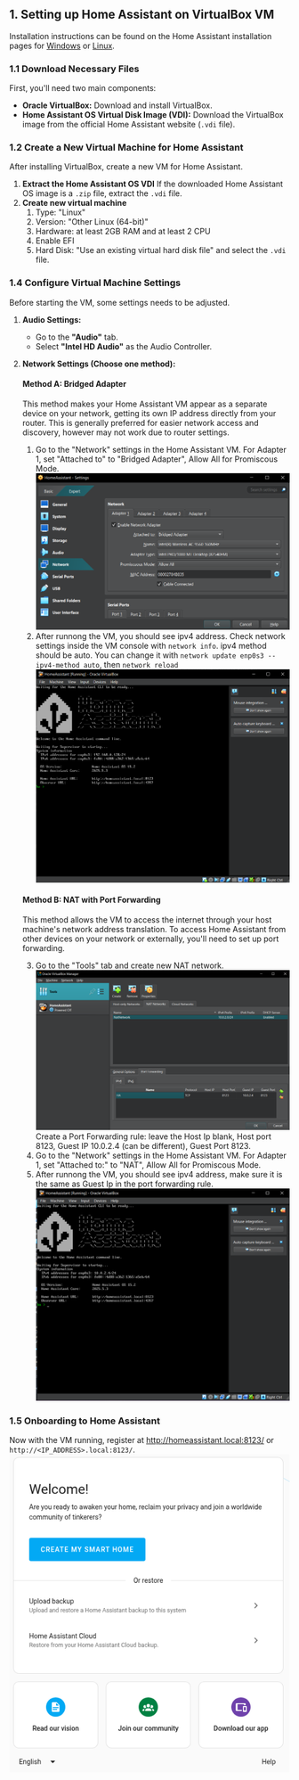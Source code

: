 ## 1. Setting up Home Assistant on VirtualBox VM
Installation instructions can be found on the Home Assistant installation pages for [Windows](https://www.home-assistant.io/installation/windows) or [Linux](https://www.home-assistant.io/installation/linux).
### 1.1 Download Necessary Files

First, you'll need two main components:

*   **Oracle VirtualBox:** Download and install VirtualBox.
*   **Home Assistant OS Virtual Disk Image (VDI):** Download the VirtualBox image from the official Home Assistant website (`.vdi` file).

### 1.2 Create a New Virtual Machine for Home Assistant

After installing VirtualBox, create a new VM for Home Assistant.

1.  **Extract the Home Assistant OS VDI**
   If the downloaded Home Assistant OS image is a `.zip` file, extract the `.vdi` file.
2.  **Create new virtual machine**
    1.  Type: "Linux"
    2.  Version: "Other Linux (64-bit)"
    3.  Hardware: at least 2GB RAM and at least 2 CPU
    4.  Enable EFI
    5.  Hard Disk: "Use an existing virtual hard disk file" and select the `.vdi` file.

### 1.4 Configure Virtual Machine Settings

Before starting the VM, some settings needs to be adjusted.

1.  **Audio Settings:**
    *   Go to the **"Audio"** tab.
    *   Select **"Intel HD Audio"** as the Audio Controller.

2.  **Network Settings (Choose one method):**

    #### Method A: Bridged Adapter

    This method makes your Home Assistant VM appear as a separate device on your network, getting its own IP address directly from your router. This is generally preferred for easier network access and discovery, however may not work due to router settings.
    1.  Go to the "Network" settings in the Home Assistant VM. For Adapter 1, set "Attached to" to "Bridged Adapter", Allow All for Promiscous Mode.
    ![](Pictures/bridge_adapter.png)
    2. After runnong the VM, you should see ipv4 address. Check network settings inside the VM console with `network info`. ipv4 method should be auto. You can change it with `network update enp0s3 --ipv4-method auto`, then `network reload`
    ![](Pictures/VM_running_1.png)

    #### Method B: NAT with Port Forwarding

    This method allows the VM to access the internet through your host machine's network address translation. To access Home Assistant from other devices on your network or externally, you'll need to set up port forwarding.

    3.  Go to the "Tools" tab and create new NAT network.
    ![](Pictures/NAT_settings.png)
    Create a Port Forwarding rule: leave the Host Ip blank, Host port 8123, Guest IP 10.0.2.4 (can be different), Guest Port 8123.
    4.  Go to the "Network" settings in the Home Assistant VM. For Adapter 1, set "Attached to:" to "NAT", Allow All for Promiscous Mode.
    5. After runnong the VM, you should see ipv4 address, make sure it is the same as Guest Ip in the port forwarding rule.
    ![](Pictures/VM_running_2.png)
    


### 1.5 Onboarding to Home Assistant
Now with the VM running, register at http://homeassistant.local:8123/ or `http://<IP_ADDRESS>.local:8123/`.
    ![](Pictures/onboarding_preparing_01_.png)
